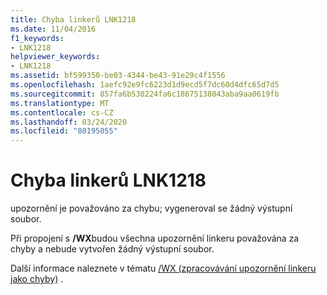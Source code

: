 ```yaml
---
title: Chyba linkerů LNK1218
ms.date: 11/04/2016
f1_keywords:
- LNK1218
helpviewer_keywords:
- LNK1218
ms.assetid: bf599350-be03-4344-be43-91e29c4f1556
ms.openlocfilehash: 1aefc92e9fc6223d1d9ecd5f7dc60d4dfc65d7d5
ms.sourcegitcommit: 857fa6b530224fa6c18675138043aba9aa0619fb
ms.translationtype: MT
ms.contentlocale: cs-CZ
ms.lasthandoff: 03/24/2020
ms.locfileid: "80195055"
---
```

# <a name="linker-tools-error-lnk1218"></a>Chyba linkerů LNK1218

upozornění je považováno za chybu; vygeneroval se žádný výstupní soubor.

Při propojení s **/WX**budou všechna upozornění linkeru považována za chyby a nebude vytvořen žádný výstupní soubor.

Další informace naleznete v tématu [/WX (zpracovávání upozornění linkeru jako chyby)](../../build/reference/wx-treat-linker-warnings-as-errors.md) .

